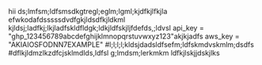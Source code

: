 hii
ds;lmfsm;ldfsmsdkgtregl;eglm;lgml;kjdfkjlfkjla
efwkodafdsssssdvdfgkjldsdfkjldkml
kjldsj;ladfkj;lkjladfskldfldgk;ldkjldfskjljfdefds,;ldvsl
api_key = "ghp_123456789abcdefghijklmnopqrstuvwxyz123"akjkjadfs
aws_key = "AKIAIOSFODNN7EXAMPLE"
#l;l;l;l;kldsjdadsldfsefm;ldfskmdvskmlm;dsdfs
#dflkjldmzlkzdfcjsklmdlds,ldfsl
g;lmdsm;lerkmkm
ldfkjlskjjdskjlks
